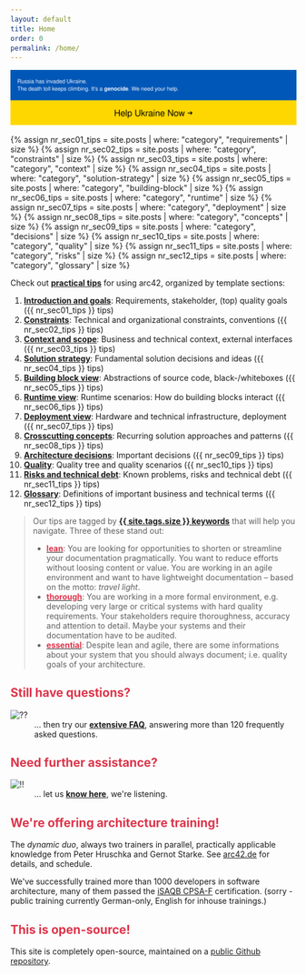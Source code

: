 ```yaml
---
layout: default
title: Home
order: 0
permalink: /home/
---
```

<div align="center">
	<a href="https://u24.gov.ua/">
		<img src="https://raw.githubusercontent.com/vshymanskyy/StandWithUkraine/main/banner2-direct.svg">
	</a>
	<br>
</div>    

{% assign nr_sec01_tips = site.posts | where: "category", "requirements" | size %}
{% assign nr_sec02_tips = site.posts | where: "category", "constraints" | size %}
{% assign nr_sec03_tips = site.posts | where: "category", "context" | size %}
{% assign nr_sec04_tips = site.posts | where: "category", "solution-strategy" | size  %}
{% assign nr_sec05_tips = site.posts | where: "category", "building-block" | size %}
{% assign nr_sec06_tips = site.posts | where: "category", "runtime" | size %}
{% assign nr_sec07_tips = site.posts | where: "category", "deployment" | size %}
{% assign nr_sec08_tips = site.posts | where: "category", "concepts" | size %}
{% assign nr_sec09_tips = site.posts | where: "category", "decisions" | size %}
{% assign nr_sec10_tips = site.posts | where: "category", "quality" | size %}
{% assign nr_sec11_tips = site.posts | where: "category", "risks" | size %}
{% assign nr_sec12_tips = site.posts | where: "category", "glossary" | size %}



Check out  **[ practical tips](/keywords)** for using arc42, organized by template sections:

1. [**Introduction and goals**](/section-1/): Requirements, stakeholder, (top) quality goals ({{ nr_sec01_tips }} tips)
2. [**Constraints**](/section-2/): Technical and organizational constraints, conventions ({{ nr_sec02_tips }} tips)
3. [**Context and scope**](/section-3/): Business and technical context, external interfaces ({{ nr_sec03_tips }} tips)
4. [**Solution strategy**](/section-4/): Fundamental solution decisions and ideas ({{ nr_sec04_tips }} tips)
5. [**Building block view**](/section-5/): Abstractions of source code, black-/whiteboxes ({{ nr_sec05_tips }} tips)
6. [**Runtime view**](/section-6/): Runtime scenarios: How do building blocks interact ({{ nr_sec06_tips }} tips)
7. [**Deployment view**](/section-7/): Hardware and technical infrastructure, deployment ({{ nr_sec07_tips }} tips)
8. [**Crosscutting concepts**](/section-8/): Recurring solution approaches and patterns ({{ nr_sec08_tips }} tips)
9. [**Architecture decisions**](/section-9/): Important decisions ({{ nr_sec09_tips }} tips)
10. [**Quality**](/section-10/): Quality tree and quality scenarios ({{ nr_sec10_tips }} tips)
11. [**Risks and technical debt**](/section-11/): Known problems, risks and technical debt ({{ nr_sec11_tips }} tips)
12. [**Glossary**](/section-12/): Definitions of important business and technical terms ({{ nr_sec12_tips }} tips)


>Our tips are tagged by [**{{ site.tags.size }} keywords**](/keywords) that will help you navigate. Three of these stand out:
>
>* **[<font color="#dd354b">lean</font>](/keywords/#lean)**: You are looking for opportunities to shorten or  streamline your documentation pragmatically. You want to reduce efforts without loosing content or value. You are working in an agile environment and want to have lightweight documentation – based on the motto: _travel light_.
>* **[<font color="#dd354b">thorough</font>](/keywords/#thorough)**: You are working in a more formal environment, e.g. developing very large or critical systems with hard quality requirements. Your stakeholders require thoroughness, accuracy and attention to detail. Maybe your systems and their documentation have to be audited.
>* **[<font color="#dd354b">essential</font>](/keywords/#essential)**: Despite lean and agile, there are some informations about your system that you should always document; i.e. quality goals of your architecture.

## <font color="#dd354b">Still have questions?</font>

<a href="https://faq.arc42.org"><img src="/images/faq-icon.png" alt="??" style="float:left;width:42px;height:42px;"></a>
<br>... then try our [**extensive FAQ**](https://faq.arc42.org), answering more than 120 frequently asked questions.

## <font color="#dd354b">Need further assistance?</font>

<a href="/contact"><img src="/images/contact-icon.png" alt="!!" style="float:left;width:42px;height:42px;"></a>
<br>... let us [**know here**](/contact/), we're listening.

## <font color="#dd354b">We're offering architecture training!</font>

The _dynamic duo_, always two trainers in parallel, practically applicable
knowledge from Peter Hruschka and Gernot Starke. See [arc42.de](https://arc42.de/termine) for details, and schedule.

We've successfully trained more than 1000 developers in software architecture,
many of them passed the [iSAQB CPSA-F](https://isaqb.org) certification.
(sorry - public training currently German-only, English for inhouse trainings.)


## <font color="#dd354b">This is open-source!</font>

This site is completely open-source, maintained on a [public Github repository](https://github.com/arc42/docs.arc42.org-site/).
